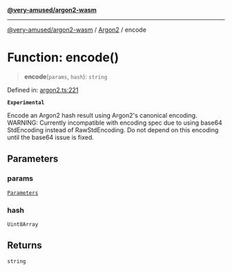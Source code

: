 [**@very-amused/argon2-wasm**](../../../README.md)

***

[@very-amused/argon2-wasm](../../../globals.md) / [Argon2](../README.md) / encode

# Function: encode()

> **encode**(`params`, `hash`): `string`

Defined in: [argon2.ts:221](https://github.com/very-amused/argon2-wasm/blob/d2c98b3f3c11a34c56f3a6037963e996a19288c8/src/argon2.ts#L221)

**`Experimental`**

Encode an Argon2 hash result using Argon2's canonical encoding.
WARNING: Currently incompatible with encoding spec due to using base64 StdEncoding instead of RawStdEncoding.
Do not depend on this encoding until the base64 issue is fixed.

## Parameters

### params

[`Parameters`](../interfaces/Parameters.md)

### hash

`Uint8Array`

## Returns

`string`
